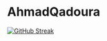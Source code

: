 # AhmadQadoura

[![GitHub Streak](https://github-readme-streak-stats.herokuapp.com/?user=AhmadQadourah)](https://git.io/streak-stats)
